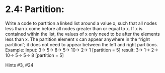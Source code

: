 # 2.4: Partition:
Write a code to partition a linked list around a value x, such that all nodes less than x come before all nodes greater than or equal to x. If x is contained within the list, the values of x only need to be after the elements less than x. The partition element x can appear anywhere in the “right partition”; it does not need to appear between the left and right partitions. 
Example: 
Input: 3-> 5-> 8-> 5-> 10-> 2-> 1 [partition = 5]
result: 3-> 1-> 2-> 10-> 5-> 5-> 8 [partition = 5]

Hints #3, #24
